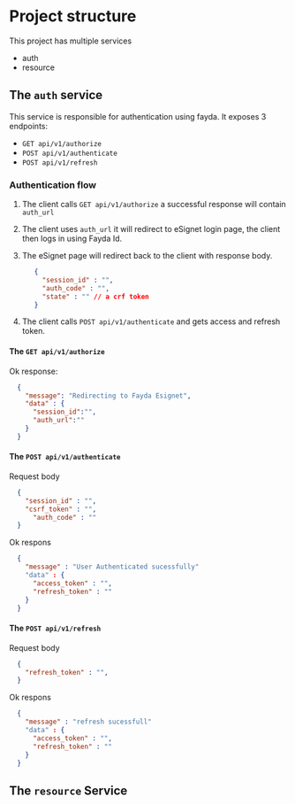 # Project structure
This project has multiple services 

- auth
- resource

## The `auth` service

This service is responsible for authentication using fayda. It exposes 3 endpoints:

- `GET api/v1/authorize`
- `POST api/v1/authenticate`
- `POST api/v1/refresh`

### Authentication flow

1. The client calls `GET api/v1/authorize` a successful response will contain `auth_url`
2. The client uses `auth_url` it will redirect to eSignet login page, the client then logs in using Fayda Id.
3. The eSignet page will redirect back to the client with response body.

   ```json
      {
        "session_id" : "",
        "auth_code" : "",
        "state" : "" // a crf token
      }
   ```
4. The client calls `POST api/v1/authenticate` and gets access and refresh token.



#### The `GET api/v1/authorize` 

Ok response:

```json
  {
    "message": "Redirecting to Fayda Esignet",
    "data" : {
      "session_id":"",
      "auth_url":""
    }
  }

```

#### The `POST api/v1/authenticate` 
Request body
```json
  {
    "session_id" : "",
  	"csrf_token" : "",
	  "auth_code" : ""
  }

```

Ok respons

```json
  {
    "message" : "User Authenticated sucessfully"
    "data" : {
      "access_token" : "",
      "refresh_token" : ""
    }
  }

```

#### The `POST api/v1/refresh` 
Request body
```json
  {
    "refresh_token" : "",
  }

```

Ok respons

```json
  {
    "message" : "refresh sucessfull"
    "data" : {
      "access_token" : "",
      "refresh_token" : ""
    }
  }

```

## The `resource` Service







